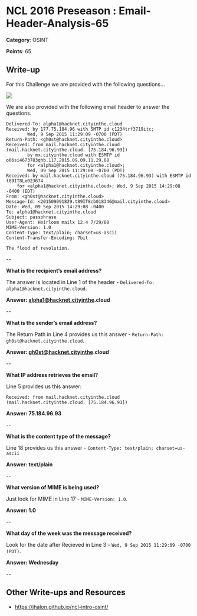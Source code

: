# NCL 2016 Preseason : Email-Header-Analysis-65

__Category__: OSINT

__Points__: 65

## Write-up

For this Challenge we are provided with the following questions...

<a href="https://jhalon.github.io/images/ncl3.png"><img src="https://jhalon.github.io/images/ncl3.png"></a>

We are also provided with the following email header to answer the questions.

```
Delivered-To: alpha1@hacknet.cityinthe.cloud
Received: by 177.75.184.96 with SMTP id c1234trf3719itc;
        Wed, 9 Sep 2015 11:29:09 -0700 (PDT)
Return-Path: <gh0st@hacknet.cityinthe.cloud>
Received: from mail.hacknet.cityinthe.cloud (mail.hacknet.cityinthe.cloud. [75.184.96.93])
        by mx.cityinthe.cloud with ESMTP id o66si4673783qhb.117.2015.09.09.11.29.08
        for <alpha1@hacknet.cityinthe.cloud>;
        Wed, 09 Sep 2015 11:29:08 -0700 (PDT)
Received: by mail.hacknet.cityinthe.cloud (75.184.96.93) with ESMTP id t89IT8Le023674
	for <alpha1@hacknet.cityinthe.cloud>; Wed, 9 Sep 2015 14:29:08 -0400 (EDT)
From: <gh0st@hacknet.cityinthe.cloud>
Message-Id: <201509091829.t89IT8cb018346@mail.cityinthe.cloud>
Date: Wed, 09 Sep 2015 14:29:08 -0400
To: alpha1@hacknet.cityinthe.cloud
Subject: passphrase
User-Agent: Heirloom mailx 12.4 7/29/08
MIME-Version: 1.0
Content-Type: text/plain; charset=us-ascii
Content-Transfer-Encoding: 7bit

The flood of revolution.
```

--

__What is the recipient’s email address?__

The answer is located in Line 1 of the header - `Delivered-To: alpha1@hacknet.cityinthe.cloud`.

__Answer: alpha1@hacknet.cityinthe.cloud__

--

__What is the sender’s email address?__

The Return Path in Line 4 provides us this answer - `Return-Path: gh0st@hacknet.cityinthe.cloud`.

__Answer: gh0st@hacknet.cityinthe.cloud__

--

__What IP address retrieves the email?__

Line 5 provides us this answer:

`Received: from mail.hacknet.cityinthe.cloud (mail.hacknet.cityinthe.cloud. [75.184.96.93])`

__Answer: 75.184.96.93__

--

__What is the content type of the message?__

Line 18 provides us this answer - `Content-Type: text/plain; charset=us-ascii`

__Answer: text/plain__

--

__What version of MIME is being used?__

Just look for MIME in Line 17 - `MIME-Version: 1.0`.

__Answer: 1.0__

--

__What day of the week was the message received?__

Look for the date after Recieved in Line 3 - `Wed, 9 Sep 2015 11:29:09 -0700 (PDT)`.

__Answer: Wednesday__

--

## Other Write-ups and Resources

* https://jhalon.github.io/ncl-intro-osint/
